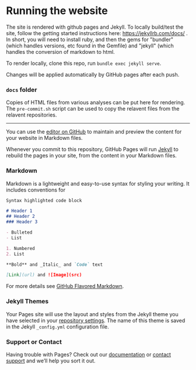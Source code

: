 # Running the website

The site is rendered with github pages and Jekyll.  To locally build/test the site, follow the getting started instructions here: https://jekyllrb.com/docs/ .  In short, you will need to install ruby, and then the gems for "bundler" (which handles versions, etc found in the Gemfile) and "jekyll" (which handles the conversion of markdown to html.

To render locally, clone this repo, run `bundle exec jekyll serve`.

Changes will be applied automatically by GitHub pages after each push.

###  `docs` folder
Copies of HTML files from various analyses can be put here for rendering. The `pre-commit.sh` script can be used to copy the relavent files from the relavent repositories.


-------------------------
You can use the [editor on GitHub](https://github.com/FEMLab/FEMLab.github.io/edit/master/README.md) to maintain and preview the content for your website in Markdown files.

Whenever you commit to this repository, GitHub Pages will run [Jekyll](https://jekyllrb.com/) to rebuild the pages in your site, from the content in your Markdown files.

### Markdown

Markdown is a lightweight and easy-to-use syntax for styling your writing. It includes conventions for

```markdown
Syntax highlighted code block

# Header 1
## Header 2
### Header 3

- Bulleted
- List

1. Numbered
2. List

**Bold** and _Italic_ and `Code` text

[Link](url) and ![Image](src)
```

For more details see [GitHub Flavored Markdown](https://guides.github.com/features/mastering-markdown/).

### Jekyll Themes

Your Pages site will use the layout and styles from the Jekyll theme you have selected in your [repository settings](https://github.com/FEMLab/FEMLab.github.io/settings). The name of this theme is saved in the Jekyll `_config.yml` configuration file.

### Support or Contact

Having trouble with Pages? Check out our [documentation](https://help.github.com/categories/github-pages-basics/) or [contact support](https://github.com/contact) and we’ll help you sort it out.
